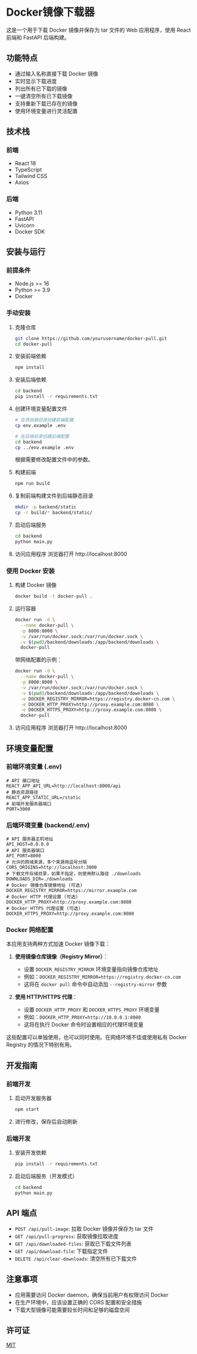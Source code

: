 # Docker镜像下载器

这是一个用于下载 Docker 镜像并保存为 tar 文件的 Web 应用程序，使用 React 前端和 FastAPI 后端构建。

## 功能特点

- 通过输入名称直接下载 Docker 镜像
- 实时显示下载进度
- 列出所有已下载的镜像
- 一键清空所有已下载镜像
- 支持重新下载已存在的镜像
- 使用环境变量进行灵活配置

## 技术栈

### 前端
- React 18
- TypeScript
- Tailwind CSS
- Axios

### 后端
- Python 3.11
- FastAPI
- Uvicorn
- Docker SDK

## 安装与运行

### 前提条件

- Node.js >= 16
- Python >= 3.9
- Docker

### 手动安装

1. 克隆仓库
   ```bash
   git clone https://github.com/yourusername/docker-pull.git
   cd docker-pull
   ```

2. 安装前端依赖
   ```bash
   npm install
   ```

3. 安装后端依赖
   ```bash
   cd backend
   pip install -r requirements.txt
   ```

4. 创建环境变量配置文件
   ```bash
   # 在项目根目录创建前端配置
   cp env.example .env
   
   # 在后端目录创建后端配置
   cd backend
   cp ../env.example .env
   ```
   
   根据需要修改配置文件中的参数。

5. 构建前端
   ```bash
   npm run build
   ```

6. 复制前端构建文件到后端静态目录
   ```bash
   mkdir -p backend/static
   cp -r build/* backend/static/
   ```

7. 启动后端服务
   ```bash
   cd backend
   python main.py
   ```

8. 访问应用程序
   浏览器打开 http://localhost:8000

### 使用 Docker 安装

1. 构建 Docker 镜像
   ```bash
   docker build -t docker-pull .
   ```

2. 运行容器
   ```bash
   docker run -d \
     --name docker-pull \
     -p 8000:8000 \
     -v /var/run/docker.sock:/var/run/docker.sock \
     -v $(pwd)/backend/downloads:/app/backend/downloads \
     docker-pull
   ```

   带网络配置的示例：
   ```bash
   docker run -d \
     --name docker-pull \
     -p 8000:8000 \
     -v /var/run/docker.sock:/var/run/docker.sock \
     -v $(pwd)/backend/downloads:/app/backend/downloads \
     -e DOCKER_REGISTRY_MIRROR=https://registry.docker-cn.com \
     -e DOCKER_HTTP_PROXY=http://proxy.example.com:8080 \
     -e DOCKER_HTTPS_PROXY=http://proxy.example.com:8080 \
     docker-pull
   ```

3. 访问应用程序
   浏览器打开 http://localhost:8000

## 环境变量配置

### 前端环境变量 (.env)
```
# API 接口地址
REACT_APP_API_URL=http://localhost:8000/api
# 静态资源路径
REACT_APP_STATIC_URL=/static
# 前端开发服务器端口
PORT=3000
```

### 后端环境变量 (backend/.env)
```
# API 服务器主机地址
API_HOST=0.0.0.0
# API 服务器端口
API_PORT=8000
# 允许的跨域来源，多个来源用逗号分隔
CORS_ORIGINS=http://localhost:3000
# 下载文件存储目录，如果不指定，则使用默认路径 ./downloads
DOWNLOADS_DIR=./downloads
# Docker 镜像仓库镜像地址 (可选)
DOCKER_REGISTRY_MIRROR=https://mirror.example.com
# Docker HTTP 代理设置 (可选)
DOCKER_HTTP_PROXY=http://proxy.example.com:8080
# Docker HTTPS 代理设置 (可选)
DOCKER_HTTPS_PROXY=http://proxy.example.com:8080
```

### Docker 网络配置

本应用支持两种方式加速 Docker 镜像下载：

1. **使用镜像仓库镜像（Registry Mirror）**：
   - 设置 `DOCKER_REGISTRY_MIRROR` 环境变量指向镜像仓库地址
   - 例如：`DOCKER_REGISTRY_MIRROR=https://registry.docker-cn.com`
   - 这将在 `docker pull` 命令中自动添加 `--registry-mirror` 参数

2. **使用 HTTP/HTTPS 代理**：
   - 设置 `DOCKER_HTTP_PROXY` 和 `DOCKER_HTTPS_PROXY` 环境变量
   - 例如：`DOCKER_HTTP_PROXY=http://10.0.0.1:8080`
   - 这将在执行 Docker 命令时设置相应的代理环境变量

这些配置可以单独使用，也可以同时使用。在网络环境不佳或使用私有 Docker Registry 的情况下特别有用。

## 开发指南

### 前端开发

1. 启动开发服务器
   ```bash
   npm start
   ```

2. 进行修改，保存后自动刷新

### 后端开发

1. 安装开发依赖
   ```bash
   pip install -r requirements.txt
   ```

2. 启动后端服务（开发模式）
   ```bash
   cd backend
   python main.py
   ```

## API 端点

- `POST /api/pull-image`: 拉取 Docker 镜像并保存为 tar 文件
- `GET /api/pull-progress`: 获取镜像拉取进度
- `GET /api/downloaded-files`: 获取已下载文件列表
- `GET /api/download-file`: 下载指定文件
- `DELETE /api/clear-downloads`: 清空所有已下载文件

## 注意事项

- 应用需要访问 Docker daemon，确保当前用户有权限访问 Docker
- 在生产环境中，应该设置正确的 CORS 配置和安全措施
- 下载大型镜像可能需要较长时间和足够的磁盘空间

## 许可证

[MIT](LICENSE) 